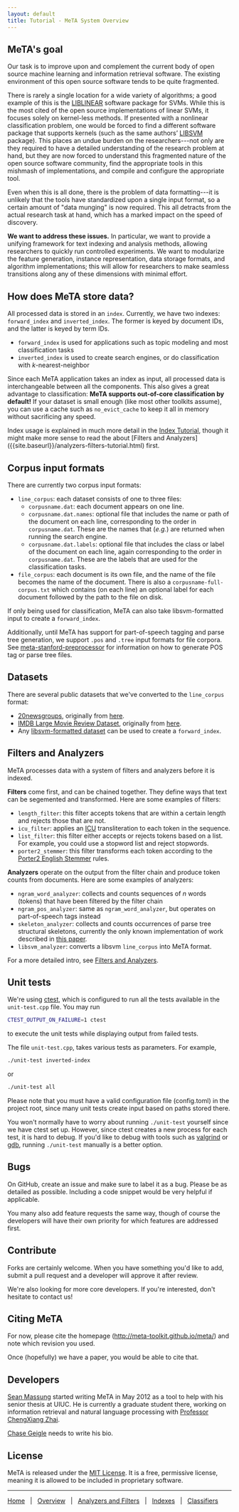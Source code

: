 ```yaml
---
layout: default
title: Tutorial - MeTA System Overview
---
```


## MeTA's goal

Our task is to improve upon and complement the current body of open source
machine learning and information retrieval software. The existing environment of
this open source software tends to be quite fragmented.

There is rarely a single location for a wide variety of algorithms; a good
example of this is the [LIBLINEAR](http://www.csie.ntu.edu.tw/~cjlin/liblinear/)
software package for SVMs. While this is the most cited of the open source
implementations of linear SVMs, it focuses solely on kernel-less methods. If
presented with a nonlinear classification problem, one would be forced to find a
different software package that supports kernels (such as the same authors’
[LIBSVM](http://www.csie.ntu.edu.tw/~cjlin/libsvm/) package). This places an
undue burden on the researchers---not only are they required to have a detailed
understanding of the research problem at hand, but they are now forced to
understand this fragmented nature of the open source software community, find
the appropriate tools in this mishmash of implementations, and compile and
configure the appropriate tool.

Even when this is all done, there is the problem of data formatting---it is
unlikely that the tools have standardized upon a single input format, so a
certain amount of "data munging" is now required. This all detracts from the
actual research task at hand, which has a marked impact on the speed of
discovery.

**We want to address these issues.** In particular, we want to provide a
unifying framework for text indexing and analysis methods, allowing researchers
to quickly run controlled experiments. We want to modularize the feature
generation, instance representation, data storage formats, and algorithm
implementations; this will allow for researchers to make seamless transitions
along any of these dimensions with minimal effort.

## How does MeTA store data?

All processed data is stored in an `index`. Currently, we have two indexes:
`forward_index` and `inverted_index`. The former is keyed by document IDs, and
the latter is keyed by term IDs.

 - `forward_index` is used for applications such as topic modeling and
   most classification tasks
 - `inverted_index` is used to create search engines, or do classification with
   *k*-nearest-neighbor

Since each MeTA application takes an index as input, all processed data is
interchangeable between all the components. This also gives a great advantage to
classification: **MeTA supports out-of-core classification by default!** If your
dataset is small enough (like most other toolkits assume), you can use a cache
such as `no_evict_cache` to keep it all in memory without sacrificing any speed.

Index usage is explained in much more detail in the [Index
Tutorial]({{site.baseurl}}/index-tutorial.html), though it might make more sense
to read the about [Filters and Analyzers]
({{site.baseurl}}/analyzers-filters-tutorial.html) first.

## Corpus input formats

There are currently two corpus input formats:

 - `line_corpus`: each dataset consists of one to three files:
   * `corpusname.dat`: each document appears on one line.
   * `corpusname.dat.names`: optional file that includes the name or path of the
      document on each line, corresponding to the order in `corpusname.dat`.
      These are the names that (*e.g.*) are returned when running the search
      engine.
   * `corpusname.dat.labels`: optional file that includes the class or label of
      the document on each line, again corresponding to the order in
      `corpusname.dat`. These are the labels that are used for the
      classification tasks.
 - `file_corpus`: each document is its own file, and the name of the file
   becomes the name of the document. There is also a `corpusname-full-corpus.txt`
   which contains (on each line) an optional label for each document followed
   by the path to the file on disk.

If only being used for classification, MeTA can also take libsvm-formatted
input to create a `forward_index`.

Additionally, until MeTA has support for part-of-speech tagging and parse tree
generation, we support `.pos` and `.tree` input formats for file corpora. See
[meta-stanford-preprocessor](https://bitbucket.org/smassung/meta-stanford-preprocessor)
for information on how to generate POS tag or parse tree files.

## Datasets

There are several public datasets that we've converted to the `line_corpus`
format:

 - [20newsgroups](http://web.engr.illinois.edu/~massung1/files/20newsgroups.tar.gz),
   originally from [here](http://qwone.com/~jason/20Newsgroups/).
 - [IMDB Large Movie Review
   Dataset](http://web.engr.illinois.edu/~massung1/files/imdb.tar.gz),
   originally from [here](http://ai.stanford.edu/~amaas/data/sentiment/).
 - Any [libsvm-formatted
   dataset](http://www.csie.ntu.edu.tw/~cjlin/libsvmtools/datasets/) can be
   used to create a `forward_index`.

## Filters and Analyzers

MeTA processes data with a system of filters and analyzers before it is indexed.

**Filters** come first, and can be chained together. They define ways that text
can be segemented and transformed. Here are some examples of filters:

 - `length_filter`: this filter accepts tokens that are within a certain length
   and rejects those that are not.
 - `icu_filter`: applies an [ICU](http://userguide.icu-project.org/)
   transliteration to each token in the sequence.
 - `list_filter`: this filter either accepts or rejects tokens based on a list.
   For example, you could use a stopword list and reject stopwords.
 - `porter2_stemmer`: this filter transforms each token according to the
   [Porter2 English
   Stemmer](http://snowball.tartarus.org/algorithms/english/stemmer.html) rules.

**Analyzers** operate on the output from the filter chain and produce token
counts from documents. Here are some examples of analyzers:

 - `ngram_word_analyzer`: collects and counts sequences of *n* words (tokens)
   that have been filtered by the filter chain
 - `ngram_pos_analyzer`: same as `ngram_word_analyzer`, but operates on
   part-of-speech tags instead
 - `skeleton_analyzer`: collects and counts occurrences of parse tree structural
   skeletons, currently the only known implementation of work described in [this
   paper](http://web.engr.illinois.edu/~massung1/files/icsc-2013.pdf).
 - `libsvm_analyzer`: converts a libsvm `line_corpus` into MeTA format.

For a more detailed intro, see [Filters and
Analyzers]({{site.baseurl}}/analyzers-filters-tutorial.html).

## Unit tests

We're using [ctest](http://www.cmake.org/cmake/help/v2.8.8/ctest.html), which
is configured to run all the tests available in the `unit-test.cpp` file.
You may run

```bash
CTEST_OUTPUT_ON_FAILURE=1 ctest
```

to execute the unit tests while displaying output from failed tests.

The file `unit-test.cpp`, takes various tests as parameters. For example,

```bash
./unit-test inverted-index
```

or

```bash
./unit-test all
```

Please note that you must have a valid configuration file (config.toml) in the
project root, since many unit tests create input based on paths stored there.

You won't normally have to worry about running `./unit-test` yourself since we
have ctest set up. However, since ctest creates a new process for each test, it
is hard to debug. If you'd like to debug with tools such as
[valgrind](http://valgrind.org/) or [gdb](http://www.sourceware.org/gdb/),
running `./unit-test` manually is a better option.

## Bugs

On GitHub, create an issue and make sure to label it as a bug. Please be as
detailed as possible. Including a code snippet would be very helpful if
applicable.

You many also add feature requests the same way, though of course the
developers will have their own priority for which features are addressed first.

## Contribute

Forks are certainly welcome. When you have something you'd like to add, submit
a pull request and a developer will approve it after review.

We're also looking for more core developers. If you're interested, don't
hesitate to contact us!

## Citing MeTA

For now, please cite the homepage (<http://meta-toolkit.github.io/meta/>) and
note which revision you used.

Once (hopefully) we have a paper, you would be able to cite that.

## Developers

[Sean Massung](http://web.engr.illinois.edu/~massung1/) started writing MeTA in
May 2012 as a tool to help with his senior thesis at UIUC. He is currently a
graduate student there, working on information retrieval and natural language
processing with [Professor ChengXiang
Zhai](http://www.cs.uiuc.edu/homes/czhai/).

[Chase Geigle](https://www.google.com/search?q=chase+geigle) needs to write his
bio.

## License

MeTA is released under the [MIT License](http://opensource.org/licenses/MIT). It
is a free, permissive license, meaning it is allowed to be included in
proprietary software.

---

[Home]({{site.baseurl}}/)
&nbsp; | &nbsp;
[Overview]({{site.baseurl}}/overview-tutorial.html)
&nbsp; | &nbsp;
[Analyzers and Filters]({{site.baseurl}}/analyzers-filters-tutorial.html)
&nbsp; | &nbsp;
[Indexes]({{site.baseurl}}/index-tutorial.html)
&nbsp; | &nbsp;
[Classifiers]({{site.baseurl}}/classify-tutorial.html)
